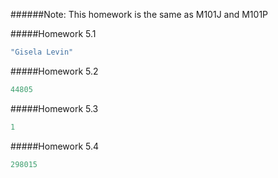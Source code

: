 ######Note: This homework is the same as M101J and M101P

#####Homework 5.1

```javascript
"Gisela Levin"
```

#####Homework 5.2

```javascript
44805
```

#####Homework 5.3

```javascript
1
```

#####Homework 5.4

```javascript
298015
```
